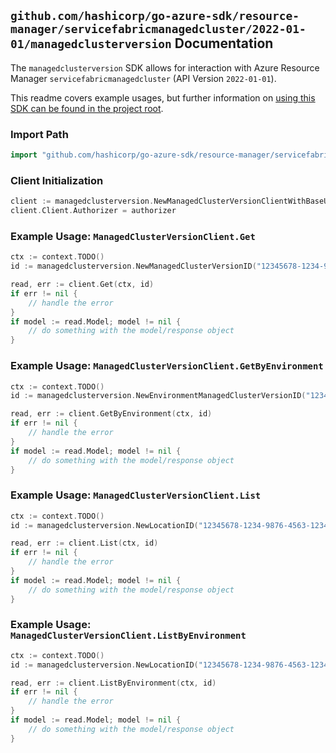 
## `github.com/hashicorp/go-azure-sdk/resource-manager/servicefabricmanagedcluster/2022-01-01/managedclusterversion` Documentation

The `managedclusterversion` SDK allows for interaction with Azure Resource Manager `servicefabricmanagedcluster` (API Version `2022-01-01`).

This readme covers example usages, but further information on [using this SDK can be found in the project root](https://github.com/hashicorp/go-azure-sdk/tree/main/docs).

### Import Path

```go
import "github.com/hashicorp/go-azure-sdk/resource-manager/servicefabricmanagedcluster/2022-01-01/managedclusterversion"
```


### Client Initialization

```go
client := managedclusterversion.NewManagedClusterVersionClientWithBaseURI("https://management.azure.com")
client.Client.Authorizer = authorizer
```


### Example Usage: `ManagedClusterVersionClient.Get`

```go
ctx := context.TODO()
id := managedclusterversion.NewManagedClusterVersionID("12345678-1234-9876-4563-123456789012", "locationValue", "managedClusterVersionValue")

read, err := client.Get(ctx, id)
if err != nil {
	// handle the error
}
if model := read.Model; model != nil {
	// do something with the model/response object
}
```


### Example Usage: `ManagedClusterVersionClient.GetByEnvironment`

```go
ctx := context.TODO()
id := managedclusterversion.NewEnvironmentManagedClusterVersionID("12345678-1234-9876-4563-123456789012", "locationValue", "managedClusterVersionValue")

read, err := client.GetByEnvironment(ctx, id)
if err != nil {
	// handle the error
}
if model := read.Model; model != nil {
	// do something with the model/response object
}
```


### Example Usage: `ManagedClusterVersionClient.List`

```go
ctx := context.TODO()
id := managedclusterversion.NewLocationID("12345678-1234-9876-4563-123456789012", "locationValue")

read, err := client.List(ctx, id)
if err != nil {
	// handle the error
}
if model := read.Model; model != nil {
	// do something with the model/response object
}
```


### Example Usage: `ManagedClusterVersionClient.ListByEnvironment`

```go
ctx := context.TODO()
id := managedclusterversion.NewLocationID("12345678-1234-9876-4563-123456789012", "locationValue")

read, err := client.ListByEnvironment(ctx, id)
if err != nil {
	// handle the error
}
if model := read.Model; model != nil {
	// do something with the model/response object
}
```
